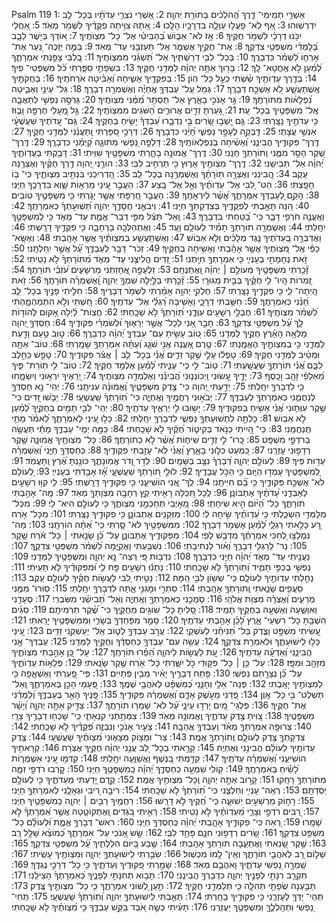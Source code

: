 Psalm 119
1: אַשְׁרֵ֥י תְמִֽימֵי־ דָ֑רֶךְ הַֽ֝הֹלְכִ֗ים בְּתוֹרַ֥ת יְהוָֽה׃
2: אַ֭שְׁרֵי נֹצְרֵ֥י עֵדֹתָ֗יו בְּכָל־ לֵ֥ב יִדְרְשֽׁוּהוּ׃
3: אַ֭ף לֹֽא־ פָעֲל֣וּ עַוְלָ֑ה בִּדְרָכָ֥יו הָלָֽכוּ׃
4: אַ֭תָּה צִוִּ֥יתָה פִקֻּדֶ֗יךָ לִשְׁמֹ֥ר מְאֹֽד׃
5: אַ֭חֲלַי יִכֹּ֥נוּ דְרָכָ֗י לִשְׁמֹ֥ר חֻקֶּֽיךָ׃
6: אָ֥ז לֹא־ אֵב֑וֹשׁ בְּ֝הַבִּיטִ֗י אֶל־ כָּל־ מִצְוֺתֶֽיךָ׃
7: א֭וֹדְךָ בְּיֹ֣שֶׁר לֵבָ֑ב בְּ֝לָמְדִ֗י מִשְׁפְּטֵ֥י צִדְקֶֽךָ׃
8: אֶת־ חֻקֶּ֥יךָ אֶשְׁמֹ֑ר אַֽל־ תַּעַזְבֵ֥נִי עַד־ מְאֹֽד׃
9: בַּמֶּ֣ה יְזַכֶּה־ נַּ֭עַר אֶת־ אָרְח֑וֹ לִ֝שְׁמֹ֗ר כִּדְבָרֶֽךָ׃
10: בְּכָל־ לִבִּ֥י דְרַשְׁתִּ֑יךָ אַל־ תַּ֝שְׁגֵּ֗נִי מִמִּצְוֺתֶֽיךָ׃
11: בְּ֭לִבִּי צָפַ֣נְתִּי אִמְרָתֶ֑ךָ לְ֝מַ֗עַן לֹ֣א אֶֽחֱטָא־ לָֽךְ׃
12: בָּר֖וּךְ אַתָּ֥ה יְהוָ֗ה לַמְּדֵ֥נִי חֻקֶּֽיךָ׃
13: בִּשְׂפָתַ֥י סִפַּ֑רְתִּי כֹּ֝֗ל מִשְׁפְּטֵי־ פִֽיךָ׃
14: בְּדֶ֖רֶךְ עֵדְוֺתֶ֥יךָ שַׂ֗שְׂתִּי כְּעַ֣ל כָּל־ הֽוֹן׃
15: בְּפִקֻּדֶ֥יךָ אָשִׂ֑יחָה וְ֝אַבִּ֗יטָה אֹרְחֹתֶֽיךָ׃
16: בְּחֻקֹּתֶ֥יךָ אֶֽשְׁתַּעֲשָׁ֑ע לֹ֭א אֶשְׁכַּ֣ח דְּבָרֶֽךָ׃
17: גְּמֹ֖ל עַֽל־ עַבְדְּךָ֥ אֶֽחְיֶ֗ה וְאֶשְׁמְרָ֥ה דְבָרֶֽךָ׃
18: גַּל־ עֵינַ֥י וְאַבִּ֑יטָה נִ֝פְלָא֗וֹת מִתּוֹרָתֶֽךָ׃
19: גֵּ֣ר אָנֹכִ֣י בָאָ֑רֶץ אַל־ תַּסְתֵּ֥ר מִ֝מֶּ֗נִּי מִצְוֺתֶֽיךָ׃
20: גָּרְסָ֣ה נַפְשִׁ֣י לְתַאֲבָ֑ה אֶֽל־ מִשְׁפָּטֶ֥יךָ בְכָל־ עֵֽת׃
21: גָּ֭עַרְתָּ זֵדִ֣ים אֲרוּרִ֑ים הַ֝שֹּׁגִים מִמִּצְוֺתֶֽיךָ׃
22: גַּ֣ל מֵֽ֭עָלַי חֶרְפָּ֣ה וָב֑וּז כִּ֖י עֵדֹתֶ֣יךָ נָצָֽרְתִּי׃
23: גַּ֤ם יָֽשְׁב֣וּ שָׂ֭רִים בִּ֣י נִדְבָּ֑רוּ עַ֝בְדְּךָ֗ יָשִׂ֥יחַ בְּחֻקֶּֽיךָ׃
24: גַּֽם־ עֵ֭דֹתֶיךָ שַׁעֲשֻׁעָ֗י אַנְשֵׁ֥י עֲצָתִֽי׃
25: דָּֽבְקָ֣ה לֶעָפָ֣ר נַפְשִׁ֑י חַ֝יֵּ֗נִי כִּדְבָרֶֽךָ׃
26: דְּרָכַ֣י סִ֭פַּרְתִּי וַֽתַּעֲנֵ֗נִי לַמְּדֵ֥נִי חֻקֶּֽיךָ׃
27: דֶּֽרֶךְ־ פִּקּוּדֶ֥יךָ הֲבִינֵ֑נִי וְ֝אָשִׂ֗יחָה בְּנִפְלְאוֹתֶֽיךָ׃
28: דָּלְפָ֣ה נַ֭פְשִׁי מִתּוּגָ֑ה קַ֝יְּמֵ֗נִי כִּדְבָרֶֽךָ׃
29: דֶּֽרֶךְ־ שֶׁ֭קֶר הָסֵ֣ר מִמֶּ֑נִּי וְֽתוֹרָתְךָ֥ חָנֵּֽנִי׃
30: דֶּֽרֶךְ־ אֱמוּנָ֥ה בָחָ֑רְתִּי מִשְׁפָּטֶ֥יךָ שִׁוִּֽיתִי׃
31: דָּבַ֥קְתִּי בְעֵֽדְוֺתֶ֑יךָ יְ֝הוָ֗ה אַל־ תְּבִישֵֽׁנִי׃
32: דֶּֽרֶךְ־ מִצְוֺתֶ֥יךָ אָר֑וּץ כִּ֖י תַרְחִ֣יב לִבִּֽי׃
33: הוֹרֵ֣נִי יְ֭הוָה דֶּ֥רֶךְ חֻקֶּ֗יךָ וְאֶצְּרֶ֥נָּה עֵֽקֶב׃
34: הֲ֭בִינֵנִי וְאֶצְּרָ֥ה תֽוֹרָתֶ֗ךָ וְאֶשְׁמְרֶ֥נָּה בְכָל־ לֵֽב׃
35: הַ֭דְרִיכֵנִי בִּנְתִ֣יב מִצְוֺתֶ֑יךָ כִּי־ ב֥וֹ חָפָֽצְתִּי׃
36: הַט־ לִ֭בִּי אֶל־ עֵדְוֺתֶ֗יךָ וְאַ֣ל אֶל־ בָּֽצַע׃
37: הַעֲבֵ֣ר עֵ֭ינַי מֵרְא֣וֹת שָׁ֑וְא בִּדְרָכֶ֥ךָ חַיֵּֽנִי׃
38: הָקֵ֣ם לְ֭עַבְדְּךָ אִמְרָתֶ֑ךָ אֲ֝שֶׁ֗ר לְיִרְאָתֶֽךָ׃
39: הַעֲבֵ֣ר חֶ֭רְפָּתִי אֲשֶׁ֣ר יָגֹ֑רְתִּי כִּ֖י מִשְׁפָּטֶ֣יךָ טוֹבִֽים׃
40: הִ֭נֵּה תָּאַ֣בְתִּי לְפִקֻּדֶ֑יךָ בְּצִדְקָתְךָ֥ חַיֵּֽנִי׃
41: וִֽיבֹאֻ֣נִי חֲסָדֶ֣ךָ יְהוָ֑ה תְּ֝שֽׁוּעָתְךָ֗ כְּאִמְרָתֶֽךָ׃
42: וְאֶֽעֱנֶ֣ה חֹרְפִ֣י דָבָ֑ר כִּֽי־ בָ֝טַחְתִּי בִּדְבָרֶֽךָ׃
43: וְֽאַל־ תַּצֵּ֬ל מִפִּ֣י דְבַר־ אֱמֶ֣ת עַד־ מְאֹ֑ד כִּ֖י לְמִשְׁפָּטֶ֣ךָ יִחָֽלְתִּי׃
44: וְאֶשְׁמְרָ֖ה תוֹרָתְךָ֥ תָמִ֗יד לְעוֹלָ֥ם וָעֶֽד׃
45: וְאֶתְהַלְּכָ֥ה בָרְחָבָ֑ה כִּ֖י פִקֻּדֶ֣יךָ דָרָֽשְׁתִּי׃
46: וַאֲדַבְּרָ֣ה בְ֭עֵדֹתֶיךָ נֶ֥גֶד מְלָכִ֗ים וְלֹ֣א אֵבֽוֹשׁ׃
47: וְאֶשְׁתַּֽעֲשַׁ֥ע בְּמִצְוֺתֶ֗יךָ אֲשֶׁ֣ר אָהָֽבְתִּי׃
48: וְאֶשָּֽׂא־ כַפַּ֗י אֶֽל־ מִ֭צְוֺתֶיךָ אֲשֶׁ֥ר אָהָ֗בְתִּי וְאָשִׂ֥יחָה בְחֻקֶּֽיךָ׃
49: זְכֹר־ דָּבָ֥ר לְעַבְדֶּ֑ךָ עַ֝֗ל אֲשֶׁ֣ר יִֽחַלְתָּֽנִי׃
50: זֹ֣את נֶחָמָתִ֣י בְעָנְיִ֑י כִּ֖י אִמְרָתְךָ֣ חִיָּֽתְנִי׃
51: זֵ֭דִים הֱלִיצֻ֣נִי עַד־ מְאֹ֑ד מִ֝תּֽוֹרָתְךָ֗ לֹ֣א נָטִֽיתִי׃
52: זָ֘כַ֤רְתִּי מִשְׁפָּטֶ֖יךָ מֵעוֹלָ֥ם ׀ יְהוָ֗ה וָֽאֶתְנֶחָֽם׃
53: זַלְעָפָ֣ה אֲ֭חָזַתְנִי מֵרְשָׁעִ֑ים עֹ֝זְבֵ֗י תּוֹרָתֶֽךָ׃
54: זְ֭מִרוֹת הָֽיוּ־ לִ֥י חֻקֶּ֗יךָ בְּבֵ֣ית מְגוּרָֽי׃
55: זָ֘כַ֤רְתִּי בַלַּ֣יְלָה שִׁמְךָ֣ יְהוָ֑ה וָֽ֝אֶשְׁמְרָ֗ה תּוֹרָתֶֽךָ׃
56: זֹ֥את הָֽיְתָה־ לִּ֑י כִּ֖י פִקֻּדֶ֣יךָ נָצָֽרְתִּי׃
57: חֶלְקִ֖י יְהוָ֥ה אָמַ֗רְתִּי לִשְׁמֹ֥ר דְּבָרֶֽיךָ׃
58: חִלִּ֣יתִי פָנֶ֣יךָ בְכָל־ לֵ֑ב חָ֝נֵּ֗נִי כְּאִמְרָתֶֽךָ׃
59: חִשַּׁ֥בְתִּי דְרָכָ֑י וָאָשִׁ֥יבָה רַ֝גְלַ֗י אֶל־ עֵדֹתֶֽיךָ׃
60: חַ֭שְׁתִּי וְלֹ֣א הִתְמַהְמָ֑הְתִּי לִ֝שְׁמֹ֗ר מִצְוֺתֶֽיךָ׃
61: חֶבְלֵ֣י רְשָׁעִ֣ים עִוְּדֻ֑נִי תּֽ֝וֹרָתְךָ֗ לֹ֣א שָׁכָֽחְתִּי׃
62: חֲצֽוֹת־ לַ֗יְלָה אָ֭קוּם לְהוֹד֣וֹת לָ֑ךְ עַ֝֗ל מִשְׁפְּטֵ֥י צִדְקֶֽךָ׃
63: חָבֵ֣ר אָ֭נִי לְכָל־ אֲשֶׁ֣ר יְרֵא֑וּךָ וּ֝לְשֹׁמְרֵ֗י פִּקּוּדֶֽיךָ׃
64: חַסְדְּךָ֣ יְ֭הוָה מָלְאָ֥ה הָאָ֗רֶץ חֻקֶּ֥יךָ לַמְּדֵֽנִי׃
65: ט֭וֹב עָשִׂ֣יתָ עִֽם־ עַבְדְּךָ֑ יְ֝הוָ֗ה כִּדְבָרֶֽךָ׃
66: ט֤וּב טַ֣עַם וָדַ֣עַת לַמְּדֵ֑נִי כִּ֖י בְמִצְוֺתֶ֣יךָ הֶאֱמָֽנְתִּי׃
67: טֶ֣רֶם אֶ֭עֱנֶה אֲנִ֣י שֹׁגֵ֑ג וְ֝עַתָּ֗ה אִמְרָתְךָ֥ שָׁמָֽרְתִּי׃
68: טוֹב־ אַתָּ֥ה וּמֵטִ֗יב לַמְּדֵ֥נִי חֻקֶּֽיךָ׃
69: טָפְל֬וּ עָלַ֣י שֶׁ֣קֶר זֵדִ֑ים אֲ֝נִ֗י בְּכָל־ לֵ֤ב ׀ אֱצֹּ֬ר פִּקּוּדֶֽיךָ׃
70: טָפַ֣שׁ כַּחֵ֣לֶב לִבָּ֑ם אֲ֝נִ֗י תּוֹרָתְךָ֥ שִֽׁעֲשָֽׁעְתִּי׃
71: טֽוֹב־ לִ֥י כִֽי־ עֻנֵּ֑יתִי לְ֝מַ֗עַן אֶלְמַ֥ד חֻקֶּֽיךָ׃
72: טֽוֹב־ לִ֥י תֽוֹרַת־ פִּ֑יךָ מֵ֝אַלְפֵ֗י זָהָ֥ב וָכָֽסֶף׃
73: יָדֶ֣יךָ עָ֭שׂוּנִי וַֽיְכוֹנְנ֑וּנִי הֲ֝בִינֵ֗נִי וְאֶלְמְדָ֥ה מִצְוֺתֶֽיךָ׃
74: יְ֭רֵאֶיךָ יִרְא֣וּנִי וְיִשְׂמָ֑חוּ כִּ֖י לִדְבָרְךָ֣ יִחָֽלְתִּי׃
75: יָדַ֣עְתִּי יְ֭הוָה כִּי־ צֶ֣דֶק מִשְׁפָּטֶ֑יךָ וֶ֝אֱמוּנָ֗ה עִנִּיתָֽנִי׃
76: יְהִי־ נָ֣א חַסְדְּךָ֣ לְנַחֲמֵ֑נִי כְּאִמְרָתְךָ֥ לְעַבְדֶּֽךָ׃
77: יְבֹא֣וּנִי רַחֲמֶ֣יךָ וְאֶֽחְיֶ֑ה כִּי־ תֽ֝וֹרָתְךָ֗ שַֽׁעֲשֻׁעָֽי׃
78: יֵבֹ֣שׁוּ זֵ֭דִים כִּי־ שֶׁ֣קֶר עִוְּת֑וּנִי אֲ֝נִ֗י אָשִׂ֥יחַ בְּפִקּוּדֶֽיךָ׃
79: יָשׁ֣וּבוּ לִ֣י יְרֵאֶ֑יךָ עֵדֹתֶֽיךָ׃
80: יְהִֽי־ לִבִּ֣י תָמִ֣ים בְּחֻקֶּ֑יךָ לְ֝מַ֗עַן לֹ֣א אֵבֽוֹשׁ׃
81: כָּלְתָ֣ה לִתְשׁוּעָתְךָ֣ נַפְשִׁ֑י לִדְבָרְךָ֥ יִחָֽלְתִּי׃
82: כָּל֣וּ עֵ֭ינַי לְאִמְרָתֶ֑ךָ לֵ֝אמֹ֗ר מָתַ֥י תְּֽנַחֲמֵֽנִי׃
83: כִּֽי־ הָ֭יִיתִי כְּנֹ֣אד בְּקִיט֑וֹר חֻ֝קֶּ֗יךָ לֹ֣א שָׁכָֽחְתִּי׃
84: כַּמָּ֥ה יְמֵֽי־ עַבְדֶּ֑ךָ מָתַ֬י תַּעֲשֶׂ֖ה בְרֹדְפַ֣י מִשְׁפָּֽט׃
85: כָּֽרוּ־ לִ֣י זֵדִ֣ים שִׁיח֑וֹת אֲ֝שֶׁ֗ר לֹ֣א כְתוֹרָתֶֽךָ׃
86: כָּל־ מִצְוֺתֶ֥יךָ אֱמוּנָ֑ה שֶׁ֖קֶר רְדָפ֣וּנִי עָזְרֵֽנִי׃
87: כִּ֭מְעַט כִּלּ֣וּנִי בָאָ֑רֶץ וַ֝אֲנִ֗י לֹא־ עָזַ֥בְתִּי פִקֻּודֶֽיךָ׃
88: כְּחַסְדְּךָ֥ חַיֵּ֑נִי וְ֝אֶשְׁמְרָ֗ה עֵד֥וּת פִּֽיךָ׃
89: לְעוֹלָ֥ם יְהוָ֑ה דְּ֝בָרְךָ֗ נִצָּ֥ב בַּשָּׁמָֽיִם׃
90: לְדֹ֣ר וָ֭דֹר אֱמֽוּנָתֶ֑ךָ כּוֹנַ֥נְתָּ אֶ֝֗רֶץ וַֽתַּעֲמֹֽד׃
91: לְֽ֭מִשְׁפָּטֶיךָ עָמְד֣וּ הַיּ֑וֹם כִּ֖י הַכֹּ֣ל עֲבָדֶֽיךָ׃
92: לוּלֵ֣י ת֭וֹרָתְךָ שַׁעֲשֻׁעָ֑י אָ֝֗ז אָבַ֥דְתִּי בְעָנְיִֽי׃
93: לְ֭עוֹלָם לֹא־ אֶשְׁכַּ֣ח פִּקּוּדֶ֑יךָ כִּ֥י בָ֝֗ם חִיִּיתָֽנִי׃
94: לְֽךָ־ אֲ֭נִי הוֹשִׁיעֵ֑נִי כִּ֖י פִקּוּדֶ֣יךָ דָרָֽשְׁתִּי׃
95: לִ֤י קִוּ֣וּ רְשָׁעִ֣ים לְאַבְּדֵ֑נִי עֵ֝דֹתֶ֗יךָ אֶתְבּוֹנָֽן׃
96: לְֽכָל תִּ֭כְלָה רָאִ֣יתִי קֵ֑ץ רְחָבָ֖ה מִצְוָתְךָ֣ מְאֹֽד׃
97: מָֽה־ אָהַ֥בְתִּי תוֹרָתֶ֑ךָ כָּל־ הַ֝יּ֗וֹם הִ֣יא שִׂיחָתִֽי׃
98: מֵ֭אֹ֣יְבַי תְּחַכְּמֵ֣נִי מִצְוֺתֶ֑ךָ כִּ֖י לְעוֹלָ֣ם הִיא־ לִֽי׃
99: מִכָּל־ מְלַמְּדַ֥י הִשְׂכַּ֑לְתִּי כִּ֥י עֵ֝דְוֺתֶ֗יךָ שִׂ֣יחָה לִֽֿי׃
100: מִזְּקֵנִ֥ים אֶתְבּוֹנָ֑ן כִּ֖י פִקּוּדֶ֣יךָ נָצָֽרְתִּי׃
101: מִכָּל־ אֹ֣רַח רָ֭ע כָּלִ֣אתִי רַגְלָ֑י לְ֝מַ֗עַן אֶשְׁמֹ֥ר דְּבָרֶֽךָ׃
102: מִמִּשְׁפָּטֶ֥יךָ לֹא־ סָ֑רְתִּי כִּֽי־ אַ֝תָּ֗ה הוֹרֵתָֽנִי׃
103: מַה־ נִּמְלְצ֣וּ לְ֭חִכִּי אִמְרָתֶ֗ךָ מִדְּבַ֥שׁ לְפִֽי׃
104: מִפִּקּוּדֶ֥יךָ אֶתְבּוֹנָ֑ן עַל־ כֵּ֝֗ן שָׂנֵ֤אתִי ׀ כָּל־ אֹ֬רַח שָֽׁקֶר׃
105: נֵר־ לְרַגְלִ֥י דְבָרֶ֑ךָ וְ֝א֗וֹר לִנְתִיבָתִֽי׃
106: נִשְׁבַּ֥עְתִּי וָאֲקַיֵּ֑מָה לִ֝שְׁמֹ֗ר מִשְׁפְּטֵ֥י צִדְקֶֽךָ׃
107: נַעֲנֵ֥יתִי עַד־ מְאֹ֑ד יְ֝הוָ֗ה חַיֵּ֥נִי כִדְבָרֶֽךָ׃
108: נִדְב֣וֹת פִּ֭י רְצֵה־ נָ֣א יְהוָ֑ה וּֽמִשְׁפָּטֶ֥יךָ לַמְּדֵֽנִי׃
109: נַפְשִׁ֣י בְכַפִּ֣י תָמִ֑יד וְ֝תֽוֹרָתְךָ֗ לֹ֣א שָׁכָֽחְתִּי׃
110: נָתְנ֬וּ רְשָׁעִ֣ים פַּ֣ח לִ֑י וּ֝מִפִּקּוּדֶ֗יךָ לֹ֣א תָעִֽיתִי׃
111: נָחַ֣לְתִּי עֵדְוֺתֶ֣יךָ לְעוֹלָ֑ם כִּֽי־ שְׂשׂ֖וֹן לִבִּ֣י הֵֽמָּה׃
112: נָטִ֣יתִי לִ֭בִּי לַעֲשׂ֥וֹת חֻקֶּ֗יךָ לְעוֹלָ֥ם עֵֽקֶב׃
113: סֵעֲפִ֥ים שָׂנֵ֑אתִי וְֽתוֹרָתְךָ֥ אָהָֽבְתִּי׃
114: סִתְרִ֣י וּמָגִנִּ֣י אָ֑תָּה לִדְבָרְךָ֥ יִחָֽלְתִּי׃
115: סֽוּרוּ־ מִמֶּ֥נִּי מְרֵעִ֑ים וְ֝אֶצְּרָ֗ה מִצְוֺ֥ת אֱלֹהָֽי׃
116: סָמְכֵ֣נִי כְאִמְרָתְךָ֣ וְאֶֽחְיֶ֑ה וְאַל־ תְּ֝בִישֵׁ֗נִי מִשִּׂבְרִֽי׃
117: סְעָדֵ֥נִי וְאִוָּשֵׁ֑עָה וְאֶשְׁעָ֖ה בְחֻקֶּ֣יךָ תָמִֽיד׃
118: סָ֭לִיתָ כָּל־ שׁוֹגִ֣ים מֵחֻקֶּ֑יךָ כִּי־ שֶׁ֝֗קֶר תַּרְמִיתָֽם׃
119: סִגִ֗ים הִשְׁבַּ֥תָּ כָל־ רִשְׁעֵי־ אָ֑רֶץ לָ֝כֵ֗ן אָהַ֥בְתִּי עֵדֹתֶֽיךָ׃
120: סָמַ֣ר מִפַּחְדְּךָ֣ בְשָׂרִ֑י וּֽמִמִּשְׁפָּטֶ֥יךָ יָרֵֽאתִי׃
121: עָ֭שִׂיתִי מִשְׁפָּ֣ט וָצֶ֑דֶק בַּל־ תַּ֝נִּיחֵ֗נִי לְעֹֽשְׁקָֽי׃
122: עֲרֹ֣ב עַבְדְּךָ֣ לְט֑וֹב אַֽל־ יַעַשְׁקֻ֥נִי זֵדִֽים׃
123: עֵ֭ינַי כָּל֣וּ לִֽישׁוּעָתֶ֑ךָ וּלְאִמְרַ֥ת צִדְקֶֽךָ׃
124: עֲשֵׂ֖ה עִם־ עַבְדְּךָ֥ כְחַסְדֶּ֗ךָ וְחֻקֶּ֥יךָ לַמְּדֵֽנִי׃
125: עַבְדְּךָ־ אָ֥נִי הֲבִינֵ֑נִי וְ֝אֵדְעָ֗ה עֵדֹתֶֽיךָ׃
126: עֵ֭ת לַעֲשׂ֣וֹת לַיהוָ֑ה הֵ֝פֵ֗רוּ תּוֹרָתֶֽךָ׃
127: עַל־ כֵּ֭ן אָהַ֣בְתִּי מִצְוֺתֶ֑יךָ מִזָּהָ֥ב וּמִפָּֽז׃
128: עַל־ כֵּ֤ן ׀ כָּל־ פִּקּ֣וּדֵי כֹ֣ל יִשָּׁ֑רְתִּי כָּל־ אֹ֖רַח שֶׁ֣קֶר שָׂנֵֽאתִי׃
129: פְּלָא֥וֹת עֵדְוֺתֶ֑יךָ עַל־ כֵּ֝֗ן נְצָרָ֥תַם נַפְשִֽׁי׃
130: פֵּ֖תַח דְּבָרֶ֥יךָ יָאִ֗יר מֵבִ֥ין פְּתָיִֽים׃
131: פִּֽי־ פָ֭עַרְתִּי וָאֶשְׁאָ֑פָה כִּ֖י לְמִצְוֺתֶ֣יךָ יָאָֽבְתִּי׃
132: פְּנֵה־ אֵלַ֥י וְחָנֵּ֑נִי כְּ֝מִשְׁפָּ֗ט לְאֹהֲבֵ֥י שְׁמֶֽךָ׃
133: פְּ֭עָמַי הָכֵ֣ן בְּאִמְרָתֶ֑ךָ וְֽאַל־ תַּשְׁלֶט־ בִּ֥י כָל־ אָֽוֶן׃
134: פְּ֭דֵנִי מֵעֹ֣שֶׁק אָדָ֑ם וְ֝אֶשְׁמְרָ֗ה פִּקּוּדֶֽיךָ׃
135: פָּ֭נֶיךָ הָאֵ֣ר בְּעַבְדֶּ֑ךָ וְ֝לַמְּדֵ֗נִי אֶת־ חֻקֶּֽיךָ׃
136: פַּלְגֵי־ מַ֭יִם יָרְד֣וּ עֵינָ֑י עַ֝֗ל לֹא־ שָׁמְר֥וּ תוֹרָתֶֽךָ׃
137: צַדִּ֣יק אַתָּ֣ה יְהוָ֑ה וְ֝יָשָׁ֗ר מִשְׁפָּטֶֽיךָ׃
138: צִ֭וִּיתָ צֶ֣דֶק עֵדֹתֶ֑יךָ וֶֽאֱמוּנָ֥ה מְאֹֽד׃
139: צִמְּתַ֥תְנִי קִנְאָתִ֑י כִּֽי־ שָׁכְח֖וּ דְבָרֶ֣יךָ צָרָֽי׃
140: צְרוּפָ֖ה אִמְרָתְךָ֥ מְאֹ֗ד וְֽעַבְדְּךָ֥ אֲהֵבָֽהּ׃
141: צָעִ֣יר אָנֹכִ֣י וְנִבְזֶ֑ה פִּ֝קֻּדֶ֗יךָ לֹ֣א שָׁכָֽחְתִּי׃
142: צִדְקָתְךָ֣ צֶ֣דֶק לְעוֹלָ֑ם וְֽתוֹרָתְךָ֥ אֱמֶֽת׃
143: צַר־ וּמָצ֥וֹק מְצָא֑וּנִי מִ֝צְוֺתֶ֗יךָ שַׁעֲשֻׁעָֽי׃
144: צֶ֖דֶק עֵדְוֺתֶ֥יךָ לְעוֹלָ֗ם הֲבִינֵ֥נִי וְאֶחְיֶֽה׃
145: קָרָ֣אתִי בְכָל־ לֵ֭ב עֲנֵ֥נִי יְהוָ֗ה חֻקֶּ֥יךָ אֶצֹּֽרָה׃
146: קְרָאתִ֥יךָ הוֹשִׁיעֵ֑נִי וְ֝אֶשְׁמְרָ֗ה עֵדֹתֶֽיךָ׃
147: קִדַּ֣מְתִּי בַ֭נֶּשֶׁף וָאֲשַׁוֵּ֑עָה יִחָֽלְתִּי׃
148: קִדְּמ֣וּ עֵ֭ינַי אַשְׁמֻר֑וֹת לָ֝שִׂ֗יחַ בְּאִמְרָתֶֽךָ׃
149: ק֭וֹלִי שִׁמְעָ֣ה כְחַסְדֶּ֑ךָ יְ֝הוָ֗ה כְּֽמִשְׁפָּטֶ֥ךָ חַיֵּֽנִי׃
150: קָ֭רְבוּ רֹדְפֵ֣י זִמָּ֑ה מִתּוֹרָתְךָ֥ רָחָֽקוּ׃
151: קָר֣וֹב אַתָּ֣ה יְהוָ֑ה וְֽכָל־ מִצְוֺתֶ֥יךָ אֱמֶֽת׃
152: קֶ֣דֶם יָ֭דַעְתִּי מֵעֵדֹתֶ֑יךָ כִּ֖י לְעוֹלָ֣ם יְסַדְתָּֽם׃
153: רְאֵֽה־ עָנְיִ֥י וְחַלְּצֵ֑נִי כִּי־ תֽ֝וֹרָתְךָ֗ לֹ֣א שָׁכָֽחְתִּי׃
154: רִיבָ֣ה רִ֭יבִי וּגְאָלֵ֑נִי לְאִמְרָתְךָ֥ חַיֵּֽנִי׃
155: רָח֣וֹק מֵרְשָׁעִ֣ים יְשׁוּעָ֑ה כִּֽי־ חֻ֝קֶּיךָ לֹ֣א דָרָֽשׁוּ׃
156: רַחֲמֶ֖יךָ רַבִּ֥ים ׀ יְהוָ֑ה כְּֽמִשְׁפָּטֶ֥יךָ חַיֵּֽנִי׃
157: רַ֭בִּים רֹדְפַ֣י וְצָרָ֑י מֵ֝עֵדְוֺתֶ֗יךָ לֹ֣א נָטִֽיתִי׃
158: רָאִ֣יתִי בֹ֭גְדִים וָֽאֶתְקוֹטָ֑טָה אֲשֶׁ֥ר אִ֝מְרָתְךָ֗ לֹ֣א שָׁמָֽרוּ׃
159: רְ֭אֵה כִּי־ פִקּוּדֶ֣יךָ אָהָ֑בְתִּי יְ֝הוָ֗ה כְּֽחַסְדְּךָ֥ חַיֵּֽנִי׃
160: רֹאשׁ־ דְּבָרְךָ֥ אֱמֶ֑ת וּ֝לְעוֹלָ֗ם כָּל־ מִשְׁפַּ֥ט צִדְקֶֽךָ׃
161: שָׂ֭רִים רְדָפ֣וּנִי חִנָּ֑ם פָּחַ֥ד לִבִּֽי׃
162: שָׂ֣שׂ אָ֭נֹכִֽי עַל־ אִמְרָתֶ֑ךָ כְּ֝מוֹצֵ֗א שָׁלָ֥ל רָֽב׃
163: שֶׁ֣קֶר שָׂ֭נֵאתִי וַאֲתַעֵ֑בָה תּוֹרָתְךָ֥ אָהָֽבְתִּי׃
164: שֶׁ֣בַע בַּ֭יּוֹם הִלַּלְתִּ֑יךָ עַ֝֗ל מִשְׁפְּטֵ֥י צִדְקֶֽךָ׃
165: שָׁל֣וֹם רָ֭ב לְאֹהֲבֵ֣י תוֹרָתֶ֑ךָ וְאֵֽין־ לָ֥מוֹ מִכְשֽׁוֹל׃
166: שִׂבַּ֣רְתִּי לִֽישׁוּעָתְךָ֣ יְהוָ֑ה וּֽמִצְוֺתֶ֥יךָ עָשִֽׂיתִי׃
167: שָֽׁמְרָ֣ה נַ֭פְשִׁי עֵדֹתֶ֑יךָ וָאֹהֲבֵ֥ם מְאֹֽד׃
168: שָׁמַ֣רְתִּי פִ֭קּוּדֶיךָ וְעֵדֹתֶ֑יךָ כִּ֖י כָל־ דְּרָכַ֣י נֶגְדֶּֽךָ׃
169: תִּקְרַ֤ב רִנָּתִ֣י לְפָנֶ֣יךָ יְהוָ֑ה כִּדְבָרְךָ֥ הֲבִינֵֽנִי׃
170: תָּב֣וֹא תְּחִנָּתִ֣י לְפָנֶ֑יךָ כְּ֝אִמְרָתְךָ֗ הַצִּילֵֽנִי׃
171: תַּבַּ֣עְנָה שְׂפָתַ֣י תְּהִלָּ֑ה כִּ֖י תְלַמְּדֵ֣נִי חֻקֶּֽיךָ׃
172: תַּ֣עַן לְ֭שׁוֹנִי אִמְרָתֶ֑ךָ כִּ֖י כָל־ מִצְוֺתֶ֣יךָ צֶּֽדֶק׃
173: תְּהִֽי־ יָדְךָ֥ לְעָזְרֵ֑נִי כִּ֖י פִקּוּדֶ֣יךָ בָחָֽרְתִּי׃
174: תָּאַ֣בְתִּי לִֽישׁוּעָתְךָ֣ יְהוָ֑ה וְ֝תֽוֹרָתְךָ֗ שַׁעֲשֻׁעָֽי׃
175: תְּֽחִי־ נַ֭פְשִׁי וּֽתְהַֽלְלֶ֑ךָּ וּֽמִשְׁפָּטֶ֥ךָ יַעֲזְרֻֽנִי׃
176: תָּעִ֗יתִי כְּשֶׂ֣ה אֹ֭בֵד בַּקֵּ֣שׁ עַבְדֶּ֑ךָ כִּ֥י מִ֝צְוֺתֶ֗יךָ לֹ֣א שָׁכָֽחְתִּי׃